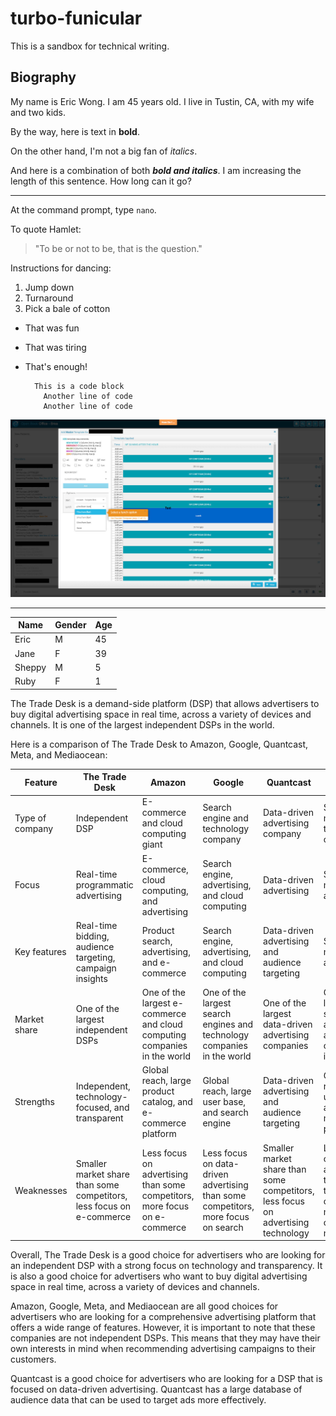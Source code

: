 # turbo-funicular
This is a sandbox for technical writing.

## Biography

<p>My name is Eric Wong. I am 45 years old. I live in Tustin, CA, with my wife and two kids.</p>

By the way, here is text in **bold**.

On the other hand, I'm not a big fan of *italics*.

And here is a combination of both ***bold and italics***. I am increasing the length of this sentence. How long can it go?

***

At the command prompt, type `nano`.


To quote Hamlet:

>"To be or not to be, that is the question."

Instructions for dancing:
1. Jump down
2. Turnaround
3. Pick a bale of cotton

* That was fun
* That was tiring
* That's enough!


        This is a code block
          Another line of code
          Another line of code


![Whatfix Screenshot](https://github.com/worldinneed-needinworld/turbo-funicular/blob/9e6ec1c59e86b16fffa8c57ed078095f124f0ef0/Sample%20-%20Onscreen%20Walkthrough%20-%20Smile%20Brands%20%20-%20Eric%20Wong.jpg)

***


|Name| Gender | Age|
|------|-------------|---------|
|Eric|M|45|
|Jane|F|39|
|Sheppy|M|5|
|Ruby|F|1|




The Trade Desk is a demand-side platform (DSP) that allows advertisers to buy digital advertising space in real time, across a variety of devices and channels. It is one of the largest independent DSPs in the world.

Here is a comparison of The Trade Desk to Amazon, Google, Quantcast, Meta, and Mediaocean:

| Feature | The Trade Desk | Amazon | Google | Quantcast | Meta | Mediaocean |
|---|---|---|---|---|---|---|
| Type of company | Independent DSP | E-commerce and cloud computing giant | Search engine and technology company | Data-driven advertising company | Social media and technology company | Advertising technology company |
| Focus | Real-time programmatic advertising | E-commerce, cloud computing, and advertising | Search engine, advertising, and cloud computing | Data-driven advertising | Social media and advertising | Advertising technology |
| Key features | Real-time bidding, audience targeting, campaign insights | Product search, advertising, and e-commerce | Search engine, advertising, and cloud computing | Data-driven advertising and audience targeting | Social media and advertising | Advertising technology and campaign management |
| Market share | One of the largest independent DSPs | One of the largest e-commerce and cloud computing companies in the world | One of the largest search engines and technology companies in the world | One of the largest data-driven advertising companies | One of the largest social media and advertising companies in the world | One of the largest advertising technology companies in the world |
| Strengths | Independent, technology-focused, and transparent | Global reach, large product catalog, and e-commerce platform | Global reach, large user base, and search engine | Data-driven advertising and audience targeting | Global reach, large user base, and social media platform | Advertising technology and campaign management expertise |
| Weaknesses | Smaller market share than some competitors, less focus on e-commerce | Less focus on advertising than some competitors, more focus on e-commerce | Less focus on data-driven advertising than some competitors, more focus on search | Smaller market share than some competitors, less focus on advertising technology | Less focus on advertising technology than some competitors, more focus on social media | Smaller market share than some competitors, more focus on advertising technology |

Overall, The Trade Desk is a good choice for advertisers who are looking for an independent DSP with a strong focus on technology and transparency. It is also a good choice for advertisers who want to buy digital advertising space in real time, across a variety of devices and channels.

Amazon, Google, Meta, and Mediaocean are all good choices for advertisers who are looking for a comprehensive advertising platform that offers a wide range of features. However, it is important to note that these companies are not independent DSPs. This means that they may have their own interests in mind when recommending advertising campaigns to their customers.

Quantcast is a good choice for advertisers who are looking for a DSP that is focused on data-driven advertising. Quantcast has a large database of audience data that can be used to target ads more effectively.
